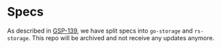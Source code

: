 # Specs

As described in [GSP-139](./rfcs/139-split-specs.md), we have split specs into `go-storage` and `rs-storage`. This repo will be archived and not receive any updates anymore.
